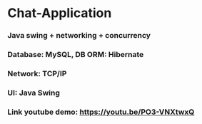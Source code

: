 # Chat-Application
### Java swing + networking + concurrency
### Database: MySQL, DB ORM: Hibernate
### Network: TCP/IP
### UI: Java Swing
### Link youtube demo: https://youtu.be/PO3-VNXtwxQ
